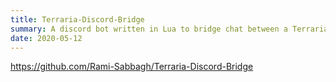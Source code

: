 ```yaml
---
title: Terraria-Discord-Bridge
summary: A discord bot written in Lua to bridge chat between a Terraria server and a discord channel.
date: 2020-05-12
---
```


https://github.com/Rami-Sabbagh/Terraria-Discord-Bridge